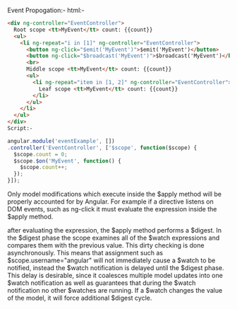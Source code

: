 Event Propogation:-
html:-
```html
<div ng-controller="EventController">
  Root scope <tt>MyEvent</tt> count: {{count}}
  <ul>
    <li ng-repeat="i in [1]" ng-controller="EventController">
      <button ng-click="$emit('MyEvent')">$emit('MyEvent')</button>
      <button ng-click="$broadcast('MyEvent')">$broadcast('MyEvent')</button>
      <br>
      Middle scope <tt>MyEvent</tt> count: {{count}}
      <ul>
        <li ng-repeat="item in [1, 2]" ng-controller="EventController">
          Leaf scope <tt>MyEvent</tt> count: {{count}}
        </li>
      </ul>
    </li>
  </ul>
</div>
Script:-
```
```js
angular.module('eventExample', [])
.controller('EventController', ['$scope', function($scope) {
  $scope.count = 0;
  $scope.$on('MyEvent', function() {
    $scope.count++;
  });
}]);
```
Only model modifications which execute inside the $apply method will be properly accounted for by Angular. For example if a directive listens on DOM events, such as ng-click it must evaluate the expression inside the $apply method.

after evaluating the expression, the $apply method performs a $digest. In the $digest phase the scope examines all of the $watch expressions and compares them with the previous value. This dirty checking is done asynchronously. This means that assignment such as $scope.username="angular" will not immediately cause a $watch to be notified, instead the $watch notification is delayed until the $digest phase. This delay is desirable, since it coalesces multiple model updates into one $watch notification as well as guarantees that during the $watch notification no other $watches are running. If a $watch changes the value of the model, it will force additional $digest cycle.

